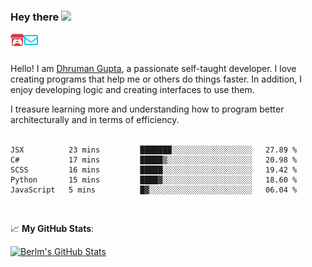 ### Hey there <img src="https://media.giphy.com/media/hvRJCLFzcasrR4ia7z/giphy.gif" width="25px">

<a href="https://itch.io/profile/berlm">
  <img align="left" alt="Berlm's Itch" width="22px" src="/assets/itch-io.svg" />
</a>
<a href="mailto:me@berlm.me">
  <img align="left" alt="Email Berlm" width="22px" src="/assets/envelope.svg" />
</a>

<br />  
<br />  
  
Hello! I am [Dhruman Gupta](https://berlm.me/), a passionate self-taught developer. I love creating programs that help me or others do things faster. In addition, I enjoy developing logic and creating interfaces to use them.  

I treasure learning more and understanding how to program better architecturally and in terms of efficiency.  
<br />

<!--START_SECTION:waka-->
```text
JSX          23 mins         ███████░░░░░░░░░░░░░░░░░░   27.89 % 
C#           17 mins         █████▒░░░░░░░░░░░░░░░░░░░   20.98 % 
SCSS         16 mins         █████░░░░░░░░░░░░░░░░░░░░   19.42 % 
Python       15 mins         ████▓░░░░░░░░░░░░░░░░░░░░   18.60 % 
JavaScript   5 mins          █▓░░░░░░░░░░░░░░░░░░░░░░░   06.04 % 
```
<!--END_SECTION:waka-->
<br />  

📈 **My GitHub Stats**:  

[![Berlm's GitHub Stats](https://github-readme-stats.vercel.app/api?username=dhrumangupta&theme=gotham&show_icons=true&count_private=true)](https://berlm.me)

